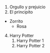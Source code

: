 1. Orgullo y prejuicio
2. El principito
- Zorrito
  - Rosa 
4. Harry Potter
   1. Harry Potter 1
   2. Harry Potter 2
